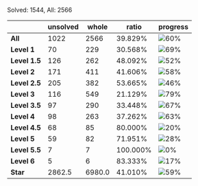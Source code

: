 Solved: 1544, All: 2566

| |unsolved|whole|ratio|progress|
|----|----|----|----|----|
|**All**| 1022 | 2566 | 39.829%| ![60%](https://progress-bar.dev/60?title=All) |
|**Level 1**| 70 | 229 | 30.568%| ![69%](https://progress-bar.dev/69?title=Level+1++)|
|**Level 1.5**| 126 | 262 | 48.092%| ![52%](https://progress-bar.dev/52?title=Level+1.5)|
|**Level 2**| 171 | 411 | 41.606%| ![58%](https://progress-bar.dev/58?title=Level+2++)|
|**Level 2.5**| 205 | 382 | 53.665%| ![46%](https://progress-bar.dev/46?title=Level+2.5)|
|**Level 3**| 116 | 549 | 21.129%| ![79%](https://progress-bar.dev/79?title=Level+3++)|
|**Level 3.5**| 97 | 290 | 33.448%| ![67%](https://progress-bar.dev/67?title=Level+3.5)|
|**Level 4**| 98 | 263 | 37.262%| ![63%](https://progress-bar.dev/63?title=Level+4++)|
|**Level 4.5**| 68 | 85 | 80.000%| ![20%](https://progress-bar.dev/20?title=Level+4.5)|
|**Level 5**| 59 | 82 | 71.951%| ![28%](https://progress-bar.dev/28?title=Level+5++)|
|**Level 5.5**| 7 | 7 | 100.000%| ![0%](https://progress-bar.dev/0?title=Level+5.5)|
|**Level 6**| 5 | 6 | 83.333%| ![17%](https://progress-bar.dev/17?title=Level+6++)|
|**Star**|2862.5 | 6980.0 |41.010%| ![59%](https://progress-bar.dev/59?title=Star) |
